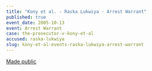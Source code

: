 ```yaml
---
title: "Kony et al. - Raska Lukwiya - Arrest Warrant"
published: true
event_date: 2005-10-13
event: Arrest Warrant
case: the-prosecutor-v-kony-et-al
accused: raska-lukwiya
slug: kony-et-al-events-raska-lukwiya-arrest-warrant
---
```


[Made public](http://www.icc-cpi.int/iccdocs/doc/doc97193.pdf)

